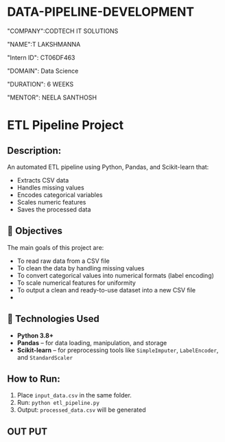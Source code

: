 # DATA-PIPELINE-DEVELOPMENT

"COMPANY":CODTECH IT SOLUTIONS

"NAME":T LAKSHMANNA

"Intern ID": CT06DF463

"DOMAIN": Data Science

"DURATION": 6 WEEKS

"MENTOR": NEELA SANTHOSH

# ETL Pipeline Project

## Description:
An automated ETL pipeline using Python, Pandas, and Scikit-learn that:
- Extracts CSV data
- Handles missing values
- Encodes categorical variables
- Scales numeric features
- Saves the processed data

## 🎯 Objectives

The main goals of this project are:

- To read raw data from a CSV file
- To clean the data by handling missing values
- To convert categorical values into numerical formats (label encoding)
- To scale numerical features for uniformity
- To output a clean and ready-to-use dataset into a new CSV file
- 
## 🧰 Technologies Used

- **Python 3.8+**
- **Pandas** – for data loading, manipulation, and storage
- **Scikit-learn** – for preprocessing tools like `SimpleImputer`, `LabelEncoder`, and `StandardScaler`

## How to Run:
1. Place `input_data.csv` in the same folder.
2. Run: `python etl_pipeline.py`
3. Output: `processed_data.csv` will be generated
   
## OUT PUT

